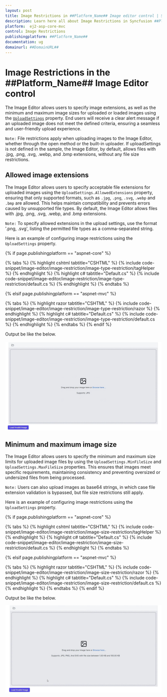 ```yaml
---
layout: post
title: Image Restrictions in ##Platform_Name## Image editor control | Syncfusion
description: Learn here all about Image Restrictions in Syncfusion ##Platform_Name## Image editor control of Syncfusion Essential JS 2 and more.
platform:  ej2-asp-core-mvc
control: Image Restrictions 
publishingplatform: ##Platform_Name##
documentation: ug
domainurl: ##DomainURL##
---
```


# Image Restrictions in the ##Platform_Name## Image Editor control

The Image Editor allows users to specify image extensions, as well as the minimum and maximum image sizes for uploaded or loaded images using the [`UploadSettings`](https://help.syncfusion.com/cr/aspnetmvc-js2/Syncfusion.EJ2.ImageEditor.ImageEditor.html#Syncfusion_EJ2_ImageEditor_ImageEditor_UploadSettings) property. End users will receive a clear alert message if an uploaded image does not meet the defined criteria, ensuring a seamless and user-friendly upload experience.

`Note:` File restrictions apply when uploading images to the Image Editor, whether through the open method or the built-in uploader. If uploadSettings is not defined in the sample, the Image Editor, by default, allows files with .jpg, .png, .svg, .webp, and .bmp extensions, without any file size restrictions.

## Allowed image extensions

The Image Editor allows users to specify acceptable file extensions for uploaded images using the `UploadSettings.AllowedExtensions` property, ensuring that only supported formats, such as `.jpg`, `.png`, `.svg`, `.webp` and `.bmp` are allowed. This helps maintain compatibility and prevents errors caused by unsupported file types. By default, the Image Editor allows files with .jpg, .png, .svg, .webp, and .bmp extensions.

`Note:` To specify allowed extensions in the upload settings, use the format '.png, .svg', listing the permitted file types as a comma-separated string.

Here is an example of configuring image restrictions using the `UploadSettings` property.

{% if page.publishingplatform == "aspnet-core" %}

{% tabs %}
{% highlight cshtml tabtitle="CSHTML" %}
{% include code-snippet/image-editor/image-restriction/image-type-restriction/tagHelper %}
{% endhighlight %}
{% highlight c# tabtitle="Default.cs" %}
{% include code-snippet/image-editor/image-restriction/image-type-restriction/default.cs %}
{% endhighlight %}
{% endtabs %}

{% elsif page.publishingplatform == "aspnet-mvc" %}

{% tabs %}
{% highlight razor tabtitle="CSHTML" %}
{% include code-snippet/image-editor/image-restriction/image-type-restriction/razor %}
{% endhighlight %}
{% highlight c# tabtitle="Default.cs" %}
{% include code-snippet/image-editor/image-restriction/image-type-restriction/default.cs %}
{% endhighlight %}
{% endtabs %}
{% endif %}

Output be like the below.

![ImageEditor Sample](images/file-type-restriction.png)

## Minimum and maximum image size

The Image Editor allows users to specify the minimum and maximum size limits for uploaded image files by using the `UploadSettings.MinFileSize` and `UploadSettings.MaxFileSize` properties. This ensures that images meet specific requirements, maintaining consistency and preventing oversized or undersized files from being processed.

`Note:` Users can also upload images as base64 strings, in which case file extension validation is bypassed, but file size restrictions still apply.

Here is an example of configuring image restrictions using the `UploadSettings` property.

{% if page.publishingplatform == "aspnet-core" %}

{% tabs %}
{% highlight cshtml tabtitle="CSHTML" %}
{% include code-snippet/image-editor/image-restriction/image-size-restriction/tagHelper %}
{% endhighlight %}
{% highlight c# tabtitle="Default.cs" %}
{% include code-snippet/image-editor/image-restriction/image-size-restriction/default.cs %}
{% endhighlight %}
{% endtabs %}

{% elsif page.publishingplatform == "aspnet-mvc" %}

{% tabs %}
{% highlight razor tabtitle="CSHTML" %}
{% include code-snippet/image-editor/image-restriction/image-size-restriction/razor %}
{% endhighlight %}
{% highlight c# tabtitle="Default.cs" %}
{% include code-snippet/image-editor/image-restriction/image-size-restriction/default.cs %}
{% endhighlight %}
{% endtabs %}
{% endif %}

Output be like the below.

![ImageEditor Sample](images/file-size-restriction.png)